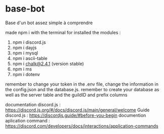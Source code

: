 # base-bot
Base d'un bot assez simple à comprendre

made npm i with the terminal for installed the modules :
1. npm i discord.js
2. npm i dayjs
3. npm i mysql
4. npm i ascii-table
5. npm i chalk@2.4.1 (version stable)
6. npm i ms
7. npm i dotenv

remember to change your token in the .env file, change the information in the config.json and the database.js.
remember to create your database as well as the server table and the guildID and prefix columns

documentation discord.js : https://discord.js.org/#/docs/discord.js/main/general/welcome
Guide discord.js : https://discordjs.guide/#before-you-begin
documention aplication command : https://discord.com/developers/docs/interactions/application-commands 
